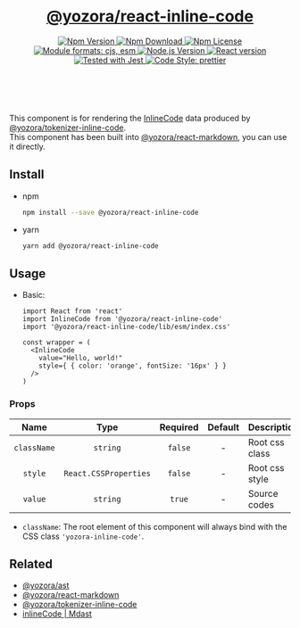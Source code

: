 <header>
  <h1 align="center">
    <a href="https://github.com/yozorajs/yozora-react/tree/main/packages/inline-code#readme">@yozora/react-inline-code</a>
  </h1>
  <div align="center">
    <a href="https://www.npmjs.com/package/@yozora/react-inline-code">
      <img
        alt="Npm Version"
        src="https://img.shields.io/npm/v/@yozora/react-inline-code.svg"
      />
    </a>
    <a href="https://www.npmjs.com/package/@yozora/react-inline-code">
      <img
        alt="Npm Download"
        src="https://img.shields.io/npm/dm/@yozora/react-inline-code.svg"
      />
    </a>
    <a href="https://www.npmjs.com/package/@yozora/react-inline-code">
      <img
        alt="Npm License"
        src="https://img.shields.io/npm/l/@yozora/react-inline-code.svg"
      />
    </a>
    <a href="#install">
      <img
        alt="Module formats: cjs, esm"
        src="https://img.shields.io/badge/module_formats-cjs%2C%20esm-green.svg"
      />
    </a>
    <a href="https://github.com/nodejs/node">
      <img
        alt="Node.js Version"
        src="https://img.shields.io/node/v/@yozora/react-inline-code"
      />
    </a>
    <a href="https://github.com/facebook/react">
      <img
        alt="React version"
        src="https://img.shields.io/npm/dependency-version/@yozora/react-inline-code/peer/react"
      />
    </a>
    <a href="https://github.com/facebook/jest">
      <img
        alt="Tested with Jest"
        src="https://img.shields.io/badge/tested_with-jest-9c465e.svg"
      />
    </a>
    <a href="https://github.com/prettier/prettier">
      <img
        alt="Code Style: prettier"
        src="https://img.shields.io/badge/code_style-prettier-ff69b4.svg?style=flat-square"
      />
    </a>
  </div>
</header>
<br/>

This component is for rendering the [InlineCode][@yozora/ast] data produced by
[@yozora/tokenizer-inline-code][].\
This component has been built into [@yozora/react-markdown][], you can use it directly.


## Install

* npm

  ```bash
  npm install --save @yozora/react-inline-code
  ```

* yarn

  ```bash
  yarn add @yozora/react-inline-code
  ```

## Usage

* Basic:

  ```tsx
  import React from 'react'
  import InlineCode from '@yozora/react-inline-code'
  import '@yozora/react-inline-code/lib/esm/index.css'

  const wrapper = (
    <InlineCode
      value="Hello, world!"
      style={ { color: 'orange', fontSize: '16px' } }
    />
  )
  ```

### Props

Name        | Type                  | Required  | Default | Description
:----------:|:---------------------:|:---------:|:-------:|:-------------
`className` | `string`              | `false`   | -       | Root css class
`style`     | `React.CSSProperties` | `false`   | -       | Root css style
`value`     | `string`              | `true`    | -       | Source codes

* `className`: The root element of this component will always bind with the
  CSS class `'yozora-inline-code'`.


## Related

* [@yozora/ast][]
* [@yozora/react-markdown][]
* [@yozora/tokenizer-inline-code][]
* [inlineCode | Mdast][mdast]


[@yozora/ast]: https://www.npmjs.com/package/@yozora/ast#inlinecode
[@yozora/react-markdown]: https://www.npmjs.com/package/@yozora/react-markdown
[@yozora/tokenizer-inline-code]: https://www.npmjs.com/package/@yozora/tokenizer-inline-code
[mdast]: https://github.com/syntax-tree/mdast#inlinecode

